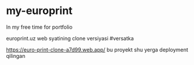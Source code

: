 # my-europrint
In my free time for portfolio

europrint.uz web syatining clone versiyasi #versatka

https://euro-print-clone-a7d99.web.app/ bu proyekt shu yerga deployment qilingan
